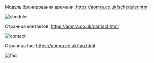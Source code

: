 Модуль бронирования времени:
https://aomra.co.uk/scheduler.html

![sheduler](https://github.com/wequbles/aomra-git/assets/120826725/4d2018da-1735-4fde-9433-fa2b0e5b92c0)

Страница контактов:
https://aomra.co.uk/contact.html

![contact](https://github.com/wequbles/aomra-git/assets/120826725/afda3531-b5e9-437e-88ef-764745caa3c5)

Страница faq:
https://aomra.co.uk/faq.html

![faq](https://github.com/wequbles/aomra-git/assets/120826725/fd139630-e9cb-4db7-a6b7-f682f4a79aa4)
